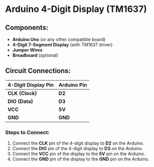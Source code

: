 # Arduino 4-Digit Display (TM1637)

## Components:
- **Arduino Uno** (or any other compatible board)
- **4-Digit 7-Segment Display** (with TM1637 driver)
- **Jumper Wires**
- **Breadboard** (optional)

## Circuit Connections:

| 4-Digit Display Pin | Arduino Pin |
|---------------------|-------------|
| **CLK (Clock)**      | **D2**      |
| **DIO (Data)**       | **D3**      |
| **VCC**              | **5V**      |
| **GND**              | **GND**     |

### Steps to Connect:
1. Connect the **CLK** pin of the 4-digit display to **D2** on the Arduino.
2. Connect the **DIO** pin of the 4-digit display to **D3** on the Arduino.
3. Connect the **VCC** pin of the display to the **5V** pin on the Arduino.
4. Connect the **GND** pin of the display to the **GND** pin on the Arduino.
